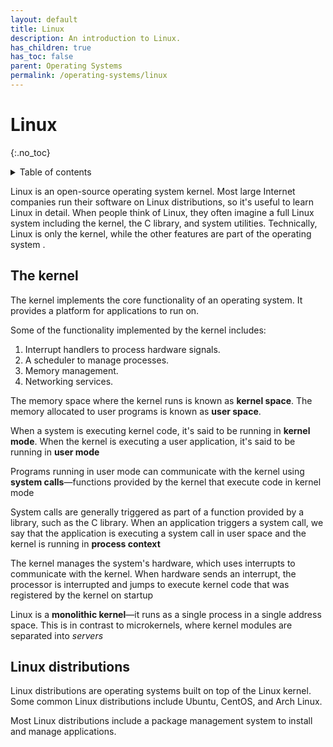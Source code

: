 ```yaml
---
layout: default
title: Linux
description: An introduction to Linux.
has_children: true
has_toc: false
parent: Operating Systems
permalink: /operating-systems/linux
---
```


<!-- prettier-ignore-start -->

# Linux
{:.no_toc}

<details closed markdown="block">
  <summary>
    Table of contents
  </summary>
  {: .text-delta }
1. TOC
{:toc}
</details>

<!-- prettier-ignore-end -->

Linux is an open-source operating system kernel. Most large Internet companies run their software on Linux distributions, so it's useful to learn Linux in detail. When people think of Linux, they often imagine a full Linux system including the kernel, the C library, and system utilities. Technically, Linux is only the kernel, while the other features are part of the operating system .

## The kernel

The kernel implements the core functionality of an operating system. It provides a platform for applications to run on.

Some of the functionality implemented by the kernel includes:

1. Interrupt handlers to process hardware signals.
2. A scheduler to manage processes.
3. Memory management.
4. Networking services.

The memory space where the kernel runs is known as **kernel space**. The memory allocated to user programs is known as **user space**.

When a system is executing kernel code, it's said to be running in **kernel mode**. When the kernel is executing a user application, it's said to be running in **user mode** 

Programs running in user mode can communicate with the kernel using **system calls**—functions provided by the kernel that execute code in kernel mode 

System calls are generally triggered as part of a function provided by a library, such as the C library. When an application triggers a system call, we say that the application is executing a system call in user space and the kernel is running in **process context** 

The kernel manages the system's hardware, which uses interrupts to communicate with the kernel. When hardware sends an interrupt, the processor is interrupted and jumps to execute kernel code that was registered by the kernel on startup 

Linux is a **monolithic kernel**—it runs as a single process in a single address space. This is in contrast to microkernels, where kernel modules are separated into _servers_ 

## Linux distributions

Linux distributions are operating systems built on top of the Linux kernel. Some common Linux distributions include Ubuntu, CentOS, and Arch Linux.

Most Linux distributions include a package management system to install and manage applications.


